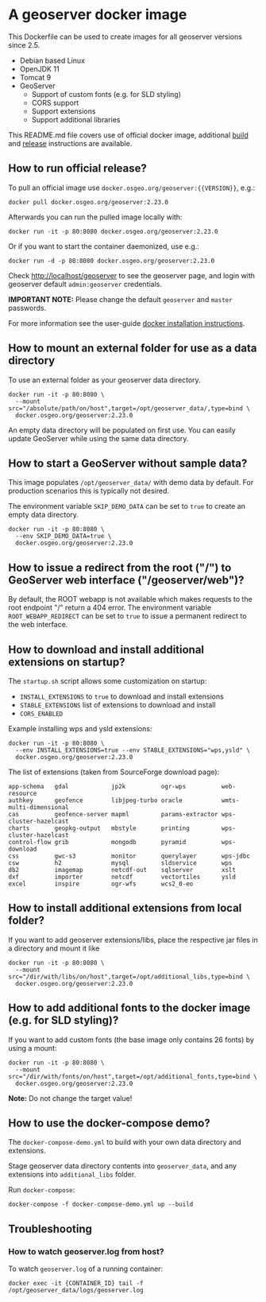 # A geoserver docker image

This Dockerfile can be used to create images for all geoserver versions since 2.5.

* Debian based Linux
* OpenJDK 11
* Tomcat 9
* GeoServer
  * Support of custom fonts (e.g. for SLD styling)
  * CORS support
  * Support extensions
  * Support additional libraries

This README.md file covers use of official docker image, additional [build](BULD.md) and [release](RELEASE.md) instructions are available.

## How to run official release?

To pull an official image use ``docker.osgeo.org/geoserver:{{VERSION}}``, e.g.:

```shell
docker pull docker.osgeo.org/geoserver:2.23.0
```

Afterwards you can run the pulled image locally with:

```shell
docker run -it -p 80:8080 docker.osgeo.org/geoserver:2.23.0
```

Or if you want to start the container daemonized, use e.g.:

```shell
docker run -d -p 80:8080 docker.osgeo.org/geoserver:2.23.0
```

Check <http://localhost/geoserver> to see the geoserver page,
and login with geoserver default `admin:geoserver` credentials.

**IMPORTANT NOTE:** Please change the default ``geoserver`` and ``master`` passwords.

For more information see the user-guide [docker installation instructions](https://docs.geoserver.org/latest/en/user/installation/docker.html).

## How to mount an external folder for use as a data directory

To use an external folder as your geoserver data directory.

```shell
docker run -it -p 80:8080 \
  --mount src="/absolute/path/on/host",target=/opt/geoserver_data/,type=bind \
  docker.osgeo.org/geoserver:2.23.0
```

An empty data directory will be populated on first use. You can easily update GeoServer while
using the same data directory.

## How to start a GeoServer without sample data?

This image populates ``/opt/geoserver_data/`` with demo data by default. For production scenarios this is typically not desired.

The environment variable `SKIP_DEMO_DATA` can be set to `true` to create an empty data directory.

```shell
docker run -it -p 80:8080 \
  --env SKIP_DEMO_DATA=true \
  docker.osgeo.org/geoserver:2.23.0
```

## How to issue a redirect from the root ("/") to GeoServer web interface ("/geoserver/web")?

By default, the ROOT webapp is not available which makes requests to the root endpoint "/" return a 404 error.
The environment variable `ROOT_WEBAPP_REDIRECT` can be set to `true` to issue a permanent redirect to the web interface.

## How to download and install additional extensions on startup?

The ``startup.sh`` script allows some customization on startup:

* ``INSTALL_EXTENSIONS`` to ``true`` to download and install extensions
* ``STABLE_EXTENSIONS`` list of extensions to download and install
* ``CORS_ENABLED``

Example installing wps and ysld extensions:

```shell
docker run -it -p 80:8080 \
  --env INSTALL_EXTENSIONS=true --env STABLE_EXTENSIONS="wps,ysld" \
  docker.osgeo.org/geoserver:2.23.0
```

The list of extensions (taken from SourceForge download page):

```shell
app-schema   gdal            jp2k          ogr-wps          web-resource
authkey      geofence        libjpeg-turbo oracle           wmts-multi-dimensional
cas          geofence-server mapml         params-extractor wps-cluster-hazelcast
charts       geopkg-output   mbstyle       printing         wps-cluster-hazelcast
control-flow grib            mongodb       pyramid          wps-download
css          gwc-s3          monitor       querylayer       wps-jdbc
csw          h2              mysql         sldservice       wps
db2          imagemap        netcdf-out    sqlserver        xslt
dxf          importer        netcdf        vectortiles      ysld
excel        inspire         ogr-wfs       wcs2_0-eo
```

## How to install additional extensions from local folder?

If you want to add geoserver extensions/libs, place the respective jar files in a directory and mount it like

```shell
docker run -it -p 80:8080 \
  --mount src="/dir/with/libs/on/host",target=/opt/additional_libs,type=bind \
  docker.osgeo.org/geoserver:2.23.0
```

## How to add additional fonts to the docker image (e.g. for SLD styling)?

If you want to add custom fonts (the base image only contains 26 fonts) by using a mount:

```shell
docker run -it -p 80:8080 \
  --mount src="/dir/with/fonts/on/host",target=/opt/additional_fonts,type=bind \
  docker.osgeo.org/geoserver:2.23.0
```

**Note:** Do not change the target value!

## How to use the docker-compose demo?

The ``docker-compose-demo.yml`` to build with your own data directory and extensions.

Stage geoserver data directory contents into ``geoserver_data``, and any extensions into ``additional_libs`` folder.

Run ``docker-compose``:

```shell
docker-compose -f docker-compose-demo.yml up --build
```

## Troubleshooting

### How to watch geoserver.log from host?

To watch ``geoserver.log`` of a running container:

```shell
docker exec -it {CONTAINER_ID} tail -f /opt/geoserver_data/logs/geoserver.log
```
